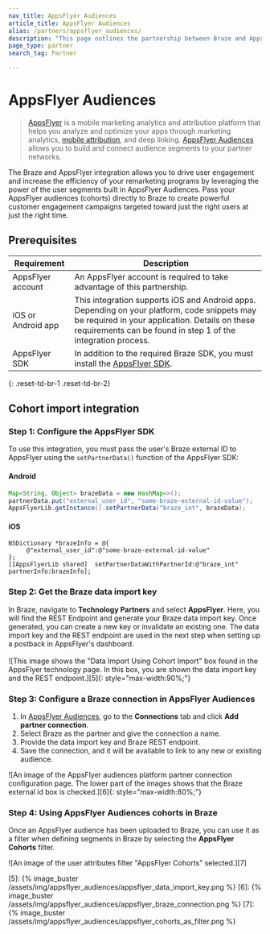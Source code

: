 ```yaml
---
nav_title: AppsFlyer Audiences
article_title: AppsFlyer Audiences
alias: /partners/appsflyer_audiences/
description: "This page outlines the partnership between Braze and AppsFlyer Audiences, a feature of the AppsFlyer platform that allows you to efficiently build and connect audience segments to partner networks."
page_type: partner
search_tag: Partner

---
```


# AppsFlyer Audiences

> [AppsFlyer][1] is a mobile marketing analytics and attribution platform that helps you analyze and optimize your apps through marketing analytics, [mobile attribution][3], and deep linking. [AppsFlyer Audiences][2] allows you to build and connect audience segments to your partner networks.

The Braze and AppsFlyer integration allows you to drive user engagement and increase the efficiency of your remarketing programs by leveraging the power of the user segments built in AppsFlyer Audiences. Pass your AppsFlyer audiences (cohorts) directly to Braze to create powerful customer engagement campaigns targeted toward just the right users at just the right time. 

## Prerequisites

| Requirement | Description |
|---|---|
| AppsFlyer account | An AppsFlyer account is required to take advantage of this partnership. |
| iOS or Android app | This integration supports iOS and Android apps. Depending on your platform, code snippets may be required in your application. Details on these requirements can be found in step 1 of the integration process. |
| AppsFlyer SDK | In addition to the required Braze SDK, you must install the [AppsFlyer SDK](https://support.appsflyer.com/hc/en-us/categories/201114756-SDK-integration-). |
{: .reset-td-br-1 .reset-td-br-2}

## Cohort import integration

### Step 1: Configure the AppsFlyer SDK

To use this integration, you must pass the user's Braze external ID to AppsFlyer using the `setPartnerData()` function of the AppsFlyer SDK:

#### Android 
```java
Map<String, Object> brazeData = new HashMap<>();
partnerData.put("external_user_id", "some-braze-external-id-value");
AppsFlyerLib.getInstance().setPartnerData("braze_int", brazeData);
```

#### iOS
```objc
NSDictionary *brazeInfo = @{
     @"external_user_id":@"some-braze-external-id-value"
};
[[AppsFlyerLib shared]  setPartnerDataWithPartnerId:@"braze_int" partnerInfo:brazeInfo];
```

### Step 2: Get the Braze data import key

In Braze, navigate to **Technology Partners** and select **AppsFlyer**. Here, you will find the REST Endpoint and generate your Braze data import key. Once generated, you can create a new key or invalidate an existing one. The data import key and the REST endpoint are used in the next step when setting up a postback in AppsFlyer's dashboard.<br><br>![This image shows the "Data Import Using Cohort Import" box found in the AppsFlyer technology page. In this box, you are shown the data import key and the REST endpoint.][5]{: style="max-width:90%;"}

### Step 3: Configure a Braze connection in AppsFlyer Audiences

1. In [AppsFlyer Audiences][4], go to the **Connections** tab and click **Add partner connection**.
2. Select Braze as the partner and give the connection a name.
3. Provide the data import key and Braze REST endpoint.
4. Save the connection, and it will be available to link to any new or existing audience.

![An image of the AppsFlyer audiences platform partner connection configuration page. The lower part of the images shows that the Braze external id box is checked.][6]{: style="max-width:80%;"}

### Step 4: Using AppsFlyer Audiences cohorts in Braze

Once an AppsFlyer audience has been uploaded to Braze, you can use it as a filter when defining segments in Braze by selecting the __AppsFlyer Cohorts__ filter.

![An image of the user attributes filter "AppsFlyer Cohorts" selected.][7]

[1]: https://www.appsflyer.com/
[2]: https://www.appsflyer.com/product/audiences/
[3]: https://www.braze.com/docs/partners/message_orchestration/attribution/appsflyer/appsflyer/
[4]: https://support.appsflyer.com/hc/en-us/articles/115002689186-Audiences-guide#managing-connections
[5]: {% image_buster /assets/img/appsflyer_audiences/appsflyer_data_import_key.png %}
[6]: {% image_buster /assets/img/appsflyer_audiences/appsflyer_braze_connection.png %}
[7]: {% image_buster /assets/img/appsflyer_audiences/appsflyer_cohorts_as_filter.png %}